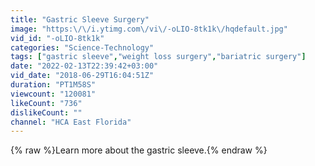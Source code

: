 ```yaml
---
title: "Gastric Sleeve Surgery"
image: "https:\/\/i.ytimg.com\/vi\/-oLIO-8tk1k\/hqdefault.jpg"
vid_id: "-oLIO-8tk1k"
categories: "Science-Technology"
tags: ["gastric sleeve","weight loss surgery","bariatric surgery"]
date: "2022-02-13T22:39:42+03:00"
vid_date: "2018-06-29T16:04:51Z"
duration: "PT1M58S"
viewcount: "120081"
likeCount: "736"
dislikeCount: ""
channel: "HCA East Florida"
---
```

{% raw %}Learn more about the gastric sleeve.{% endraw %}
